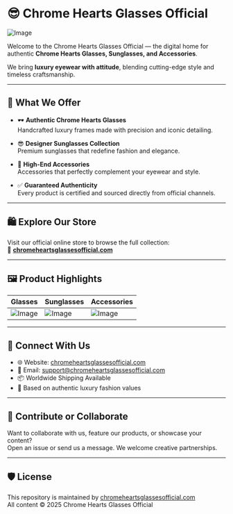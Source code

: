 
# 😎 Chrome Hearts Glasses Official

![Image](https://github.com/user-attachments/assets/9285774e-e19b-4e0b-8011-39588e4933c9)

Welcome to the Chrome Hearts Glasses Official — the digital home for authentic **Chrome Hearts Glasses, Sunglasses, and Accessories**.  

We bring **luxury eyewear with attitude**, blending cutting-edge style and timeless craftsmanship.  

---

## 🌟 What We Offer

- 🕶️ **Authentic Chrome Hearts Glasses**  
  Handcrafted luxury frames made with precision and iconic detailing.

- 😎 **Designer Sunglasses Collection**  
  Premium sunglasses that redefine fashion and elegance.

- 💍 **High-End Accessories**  
  Accessories that perfectly complement your eyewear and style.

- ✅ **Guaranteed Authenticity**  
  Every product is certified and sourced directly from official channels.

---

## 🛍️ Explore Our Store

Visit our official online store to browse the full collection:  
🔗 [**chromeheartsglassesofficial.com**](https://chromeheartsglassesofficial.com/)

---

## 🖼️ Product Highlights

| Glasses | Sunglasses | Accessories |
|---------|------------|-------------|
| ![Image](https://github.com/user-attachments/assets/091cd198-c0bb-4eb5-a3f2-d4b2061d11b1) | ![Image](https://github.com/user-attachments/assets/938fbbef-2cfb-49eb-86b9-05d8300ed90f)| ![Image](https://github.com/user-attachments/assets/ceed6516-ef14-41b1-a758-6dc825b46236)|

---

## 📣 Connect With Us

- 🌐 Website: [chromeheartsglassesofficial.com](https://chromeheartsglassesofficial.com/)
- 📧 Email: support@chromeheartsglassesofficial.com  
- 📦 Worldwide Shipping Available  
- 📍 Based on authentic luxury fashion values

---

## 💬 Contribute or Collaborate

Want to collaborate with us, feature our products, or showcase your content?  
Open an issue or send us a message. We welcome creative partnerships.

---

## 🛡️ License

This repository is maintained by [chromeheartsglassesofficial.com](https://chromeheartsglassesofficial.com/)  
All content © 2025 Chrome Hearts Glasses Official
